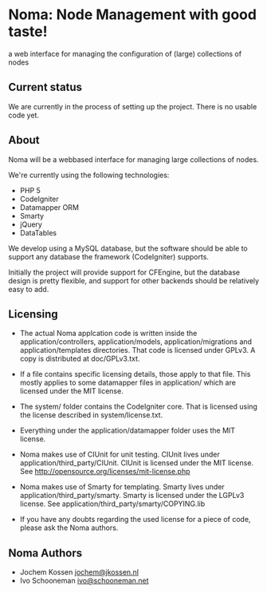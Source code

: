 Noma: Node Management with good taste!
======================================

a web interface for managing the configuration of (large) collections of nodes

Current status
--------------

We are currently in the process of setting up the project. There is no usable
code yet.

About
-----

Noma will be a webbased interface for managing large collections of nodes.

We're currently using the following technologies:

 * PHP 5
 * CodeIgniter
 * Datamapper ORM
 * Smarty
 * jQuery
 * DataTables

We develop using a MySQL database, but the software should be able to support
any database the framework (CodeIgniter) supports.

Initially the project will provide support for CFEngine, but the database
design is pretty flexible, and support for other backends should be relatively
easy to add.

Licensing
---------

* The actual Noma applcation code is written inside the
application/controllers, application/models, application/migrations and
application/templates directories. That code is licensed under GPLv3. A copy is
distributed at doc/GPLv3.txt.

* If a file contains specific licensing details, those apply to that file. This
mostly applies to some datamapper files in application/ which are licensed
under the MIT license.

* The system/ folder contains the CodeIgniter core. That is licensed using the
license described in system/license.txt.

* Everything under the application/datamapper folder uses the MIT license.

* Noma makes use of CIUnit for unit testing. CIUnit lives under
application/third_party/CIUnit. CIUnit is licensed under the MIT license. See
http://opensource.org/licenses/mit-license.php

* Noma makes use of Smarty for templating. Smarty lives under
application/third_party/smarty. Smarty is licensed under the LGPLv3 license.
See application/third_party/smarty/COPYING.lib

* If you have any doubts regarding the used license for a piece of code,
please ask the Noma authors.

Noma Authors
------------

* Jochem Kossen <jochem@jkossen.nl>
* Ivo Schooneman <ivo@schooneman.net>

